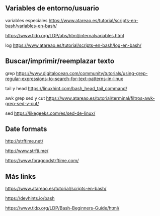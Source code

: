 ## Variables de entorno/usuario
variables especiales https://www.atareao.es/tutorial/scripts-en-bash/variables-en-bash/

https://www.tldp.org/LDP/abs/html/internalvariables.html

log https://www.atareao.es/tutorial/scripts-en-bash/log-en-bash/


## Buscar/imprimir/reemplazar texto
grep https://www.digitalocean.com/community/tutorials/using-grep-regular-expressions-to-search-for-text-patterns-in-linux

tail y head https://linuxhint.com/bash_head_tail_command/

awk grep sed y cut https://www.atareao.es/tutorial/terminal/filtros-awk-grep-sed-y-cut/

sed https://likegeeks.com/es/sed-de-linux/


## Date formats
<http://strftime.net/>

<http://www.strfti.me/>

<https://www.foragoodstrftime.com/>


## Más links

<https://www.atareao.es/tutorial/scripts-en-bash/>

<https://devhints.io/bash>

<https://www.tldp.org/LDP/Bash-Beginners-Guide/html/>
